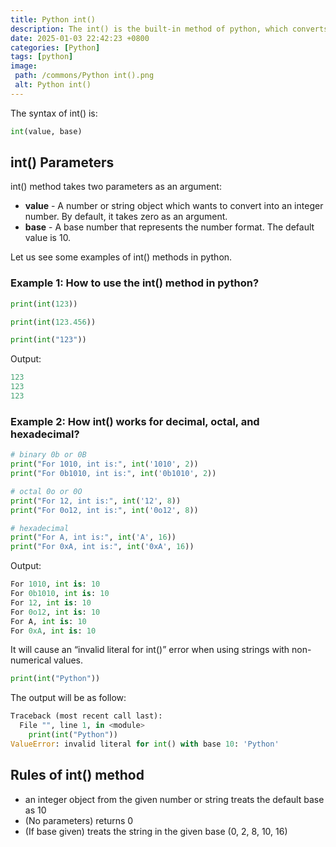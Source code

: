 ```yaml
---
title: Python int()
description: The int() is the built-in method of python, which converts any number or string objects into an integer object; it is also used for typecasting the integer number.
date: 2025-01-03 22:42:23 +0800
categories: [Python]
tags: [python]
image:
 path: /commons/Python int().png
 alt: Python int()
---
```


The syntax of int() is:

```python
int(value, base)

```

## int() Parameters

int() method takes two parameters as an argument:

* **value** \- A number or string object which wants to convert into an integer number. By default, it takes zero as an argument.  
* **base** \- A base number that represents the number format. The default value is 10\.


Let us see some examples of int() methods in python.

### Example 1: How to use the int() method in python?

```python
print(int(123))

print(int(123.456))

print(int("123"))

```

Output:

```python
123
123
123

```

### Example 2: How int() works for decimal, octal, and hexadecimal?

```python
# binary 0b or 0B
print("For 1010, int is:", int('1010', 2))
print("For 0b1010, int is:", int('0b1010', 2))

# octal 0o or 0O
print("For 12, int is:", int('12', 8))
print("For 0o12, int is:", int('0o12', 8))

# hexadecimal
print("For A, int is:", int('A', 16))
print("For 0xA, int is:", int('0xA', 16))

```

Output:

```python
For 1010, int is: 10
For 0b1010, int is: 10
For 12, int is: 10
For 0o12, int is: 10
For A, int is: 10
For 0xA, int is: 10

```

It will cause an “invalid literal for int()” error when using strings with non-numerical values.

```python
print(int("Python"))
```

The output will be as follow:

```python
Traceback (most recent call last):
  File "", line 1, in <module>
    print(int("Python"))
ValueError: invalid literal for int() with base 10: 'Python'

```

## Rules of int() method

* an integer object from the given number or string treats the default base as 10  
* (No parameters) returns 0  
* (If base given) treats the string in the given base (0, 2, 8, 10, 16\)